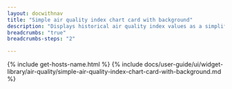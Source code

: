 ```yaml
---
layout: docwithnav
title: "Simple air quality index chart card with background"
description: "Displays historical air quality index values as a simplified chart with background. Optionally may display the corresponding latest air quality index value."
breadcrumbs: "true"
breadcrumbs-steps: "2"

---
```

{% include get-hosts-name.html %}
{% include docs/user-guide/ui/widget-library/air-quality/simple-air-quality-index-chart-card-with-background.md %}
